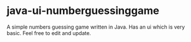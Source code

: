# java-ui-numberguessinggame
A simple numbers guessing game written in Java. Has an ui which is very basic. Feel free to edit and update.
